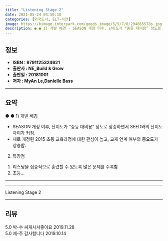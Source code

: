 ```yaml
---
title: "Listening Stage 2"
date: 2021-05-24 04:50:18
categories: [외국도서, ELT-사전]
image: https://bimage.interpark.com/goods_image/5/5/7/8/294665578s.jpg
description: ● ● 1) 개발 배경 - SEASON 개정 이후, 난이도가 “중등 대비용” 정도로 상승하면서 SEED와의 난이도 차이가 커짐. - 새로 개정된 2015 초등 교육과정에 대한 관심이 높고, 교재 연계 여부의 중요도가 상승함. 2) 특장점 1. 리스닝을 집중적으로 훈련할 수 있
---
```


## **정보**

- **ISBN : 9791125324621**
- **출판사 : NE_Build & Grow**
- **출판일 : 20181001**
- **저자 : MyAn Le,Danielle Bass**

------



## **요약**

●  ●  1) 개발 배경
- SEASON 개정 이후, 난이도가 “중등 대비용” 정도로 상승하면서 SEED와의 난이도 차이가 커짐. 
- 새로 개정된 2015 초등 교육과정에 대한 관심이 높고, 교재 연계 여부의 중요도가 상승함. 

2) 특장점

1. 리스닝을 집중적으로 훈련할 수 있도록 많은 문제를 수록함
2. 초등... 

------



------


Listening Stage 2 

------


## **리뷰** 

5.0 박-수 싸게사서좋아요 2019.11.28 <br/>5.0 제-주 감사합니다 2019.10.14 <br/>